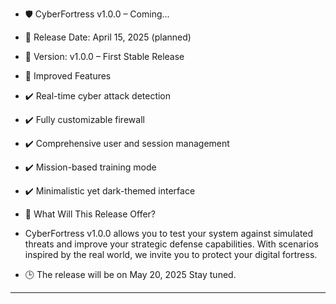 - 🛡️ CyberFortress v1.0.0 – Coming...
- 📅 Release Date: April 15, 2025 (planned)
- 🔖 Version: v1.0.0 – First Stable Release

- 🚧 Improved Features
- ✔️ Real-time cyber attack detection
- ✔️ Fully customizable firewall
- ✔️ Comprehensive user and session management
- ✔️ Mission-based training mode
- ✔️ Minimalistic yet dark-themed interface

- 📌 What Will This Release Offer?
- CyberFortress v1.0.0 allows you to test your system against simulated threats and improve your strategic defense capabilities. With scenarios inspired by the real world, we invite you to protect your digital fortress.

- 🕒 The release will be on May 20, 2025 Stay tuned.
-----------------------------------------------------
